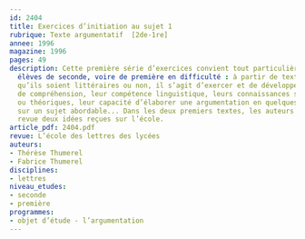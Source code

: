 ```yaml
---
id: 2404
title: Exercices d’initiation au sujet 1 
rubrique: Texte argumentatif  [2de-1re]
annee: 1996
magazine: 1996
pages: 49
description: Cette première série d’exercices convient tout particulièrement aux
  élèves de seconde, voire de première en difficulté : à partir de textes accessibles,
  qu’ils soient littéraires ou non, il s’agit d’exercer et de développer leur faculté
  de compréhension, leur compétence linguistique, leurs connaissances stylistiques
  ou théoriques, leur capacité d’élaborer une argumentation en quelques paragraphes
  sur un sujet abordable... Dans les deux premiers textes, les auteurs passent en
  revue deux idées reçues sur l’école.
article_pdf: 2404.pdf
revue: L’école des lettres des lycées
auteurs:
- Thérèse Thumerel
- Fabrice Thumerel
disciplines:
- lettres
niveau_etudes:
- seconde
- première
programmes:
- objet d’étude - l’argumentation
---
```

